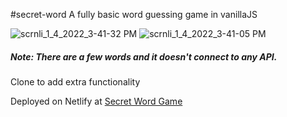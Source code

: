 #secret-word
A fully basic word guessing game in vanillaJS

![scrnli_1_4_2022_3-41-32 PM](https://user-images.githubusercontent.com/92443116/148060954-38a7d6da-41dc-4b03-b839-2fcb5c17d77b.png)
![scrnli_1_4_2022_3-41-05 PM](https://user-images.githubusercontent.com/92443116/148060963-8cac7635-73ad-4680-b402-5f298a61420b.png)


<h5>Note: There are a few words and it doesn't connect to any API.</h5>

Clone to add extra functionality

Deployed on Netlify at <a href="https://secret-word-game.netlify.app">Secret Word Game</a> 
